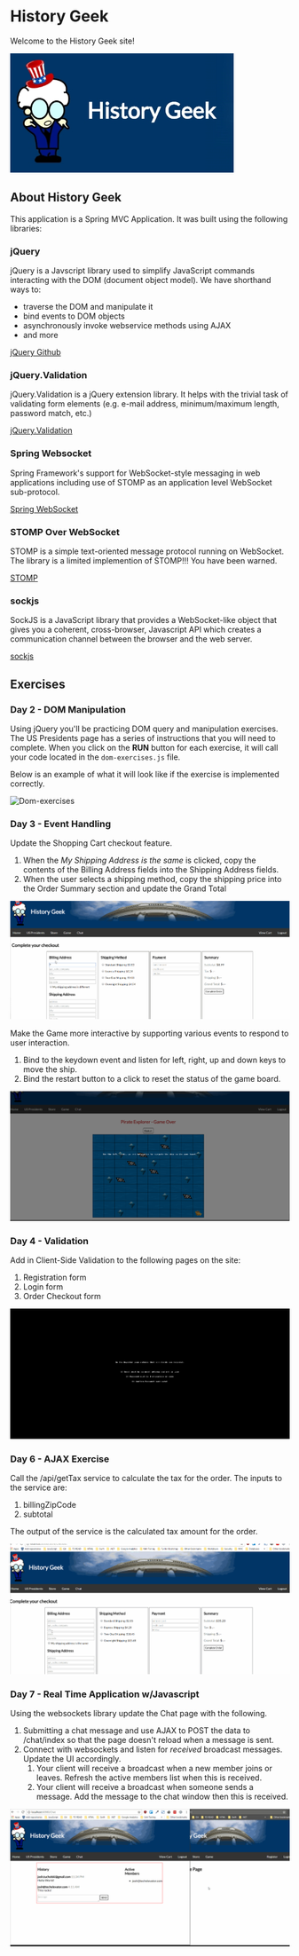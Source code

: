# History Geek

Welcome to the History Geek site!

![History Geek Image](etc/history-geek.jpg)

## About History Geek

This application is a Spring MVC Application. It was built using the following libraries:

### jQuery

jQuery is a Javscript library used to simplify JavaScript commands interacting with the DOM (document object model). We have shorthand ways to:

- traverse the DOM and manipulate it
- bind events to DOM objects
- asynchronously invoke webservice methods using AJAX
- and more

[jQuery Github](https://github.com/jquery/jquery)

### jQuery.Validation

jQuery.Validation is a jQuery extension library. It helps with the trivial task of validating form elements (e.g. e-mail address, minimum/maximum length, password match, etc.)

[jQuery.Validation](https://github.com/jquery-validation/jquery-validation)

### Spring Websocket

Spring Framework's support for WebSocket-style messaging in web applications including use of STOMP as an application level WebSocket sub-protocol.

[Spring WebSocket](https://docs.spring.io/spring/docs/current/spring-framework-reference/html/websocket.html)

### STOMP Over WebSocket

STOMP is a simple text-oriented message protocol running on WebSocket. The library is a limited implemention of STOMP!!! You have been warned.

[STOMP](http://jmesnil.net/stomp-websocket/doc/)

### sockjs

SockJS is a JavaScript library that provides a WebSocket-like object that gives you a coherent, cross-browser, Javascript API which creates a communication channel between the browser and the web server.

[sockjs](https://github.com/sockjs/sockjs-client)

## Exercises

### Day 2 - DOM Manipulation

Using jQuery you'll be practicing DOM query and manipulation exercises. The US Presidents page has a series of instructions that you will need to complete. 
When you click on the **RUN** button for each exercise, it will call your code located in the `dom-exercises.js` file.

Below is an example of what it will look like if the exercise is implemented correctly.

![Dom-exercises](etc/dom-query.gif)

### Day 3 - Event Handling

Update the Shopping Cart checkout feature.

1. When the *My Shipping Address is the same* is clicked, copy the contents of the Billing Address fields into the Shipping Address fields.
2. When the user selects a shipping method, copy the shipping price into the Order Summary section and update the Grand Total

![Event Handling](etc/event-handling.gif)

Make the Game more interactive by supporting various events to respond to user interaction.

1. Bind to the keydown event and listen for left, right, up and down keys to move the ship.
2. Bind the restart button to a click to reset the status of the game board.

![Game Board](etc/event-handling-game.gif)

### Day 4 - Validation

Add in Client-Side Validation to the following pages on the site:

1. Registration form
2. Login form
3. Order Checkout form

![Validation](etc/validation.gif)


### Day 6 - AJAX Exercise

Call the /api/getTax service to calculate the tax for the order. The inputs to the service are:

1. billingZipCode
2. subtotal

The output of the service is the calculated tax amount for the order.

![API Tax Rate Service](etc/api-taxrate.gif)


### Day 7 - Real Time Application w/Javascript

Using the websockets library update the Chat page with the following.

1. Submitting a chat message and use AJAX to POST the data to /chat/index so that the page doesn't reload when a message is sent.
2. Connect with websockets and listen for *received* broadcast messages. Update the UI accordingly. 
    1. Your client will receive a broadcast when a new member joins or leaves. Refresh the active members list when this is received.
    2. Your client will receive a broadcast when someone sends a message. Add the message to the chat window then this is received. 

![Real Time Chat Service](etc/real-time-chat.gif)